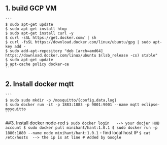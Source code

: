 ## 1. build GCP VM
    ```
    $ sudo apt-get update
    $ sudo apt-get install htop
    $ sudo apt-get install curl -y
	$ curl -sSL https://get.docker.com/ | sh
	$ curl -fsSL https://download.docker.com/linux/ubuntu/gpg | sudo apt-key add -
	$ sudo add-apt-repository "deb [arch=amd64] https://download.docker.com/linux/ubuntu $(lsb_release -cs) stable"
	$ sudo apt-get update 
	$ apt-cache policy docker-ce
	```
## 2.  Install docker mqtt
    ```
    $ sudo sudo mkdir -p /mosquitto/{config,data,log}	
    $ sudo docker run -it -p 1883:1883 -p 9001:9001 --name mqtt eclipse-mosquitto
    ```

##3. Install docker node-red
    ```
    $ sudo docker login   --> your docjer HUB account
    $ sudo docker pull minihant/hant:1.0.1
    $ sudo docker run -p 1880:1880 --name node minihant/hant:1.0.1
    ```
    - find local host IP
    ```
    $ cat /etc/hosts  --> the ip is at line # Added by Google
    ```